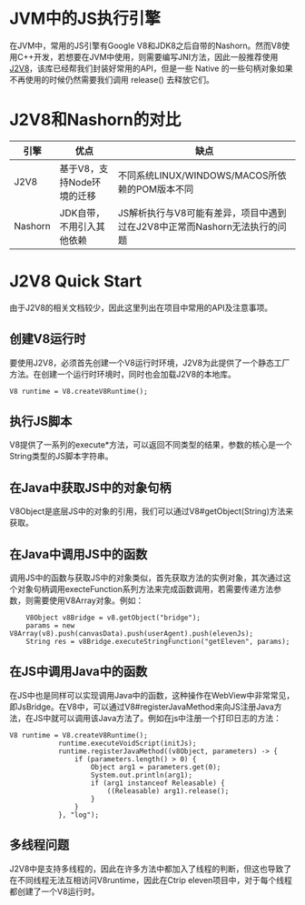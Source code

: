 # JVM中的JS执行引擎
在JVM中，常用的JS引擎有Google V8和JDK8之后自带的Nashorn。然而V8使用C++开发，若想要在JVM中使用，则需要编写JNI方法，因此一般推荐使用[J2V8](https://github.com/eclipsesource/J2V8)，该库已经帮我们封装好常用的API，但是一些 Native 的一些句柄对象如果不再使用的时候仍然需要我们调用 release() 去释放它们。

# J2V8和Nashorn的对比

引擎 |优点|缺点
---|---|---
J2V8|基于V8，支持Node环境的迁移|不同系统LINUX/WINDOWS/MACOS所依赖的POM版本不同
Nashorn|JDK自带，不用引入其他依赖|JS解析执行与V8可能有差异，项目中遇到过在J2V8中正常而Nashorn无法执行的问题

# J2V8 Quick Start
由于J2V8的相关文档较少，因此这里列出在项目中常用的API及注意事项。

## 创建V8运行时
要使用J2V8，必须首先创建一个V8运行时环境，J2V8为此提供了一个静态工厂方法。在创建一个运行时环境时，同时也会加载J2V8的本地库。
```
V8 runtime = V8.createV8Runtime();
```

## 执行JS脚本
V8提供了一系列的execute*方法，可以返回不同类型的结果，参数的核心是一个String类型的JS脚本字符串。

## 在Java中获取JS中的对象句柄
V8Object是底层JS中的对象的引用，我们可以通过V8#getObject(String)方法来获取。

## 在Java中调用JS中的函数
调用JS中的函数与获取JS中的对象类似，首先获取方法的实例对象，其次通过这个对象句柄调用execteFunction系列方法来完成函数调用，若需要传递方法参数，则需要使用V8Array对象。例如：
```
    V8Object v8Bridge = v8.getObject("bridge");
    params = new V8Array(v8).push(canvasData).push(userAgent).push(elevenJs);
    String res = v8Bridge.executeStringFunction("getEleven", params);
```

## 在JS中调用Java中的函数
在JS中也是同样可以实现调用Java中的函数，这种操作在WebView中非常常见，即JsBridge。在V8中，可以通过V8#registerJavaMethod来向JS注册Java方法，在JS中就可以调用该Java方法了。例如在js中注册一个打印日志的方法：
```
V8 runtime = V8.createV8Runtime();
            runtime.executeVoidScript(initJs);
            runtime.registerJavaMethod((v8Object, parameters) -> {
                if (parameters.length() > 0) {
                    Object arg1 = parameters.get(0);
                    System.out.println(arg1);
                    if (arg1 instanceof Releasable) {
                        ((Releasable) arg1).release();
                    }
                }
            }, "log");
```

## 多线程问题
J2V8中是支持多线程的，因此在许多方法中都加入了线程的判断，但这也导致了在不同线程无法互相访问V8runtime，因此在Ctrip eleven项目中，对于每个线程都创建了一个V8运行时。